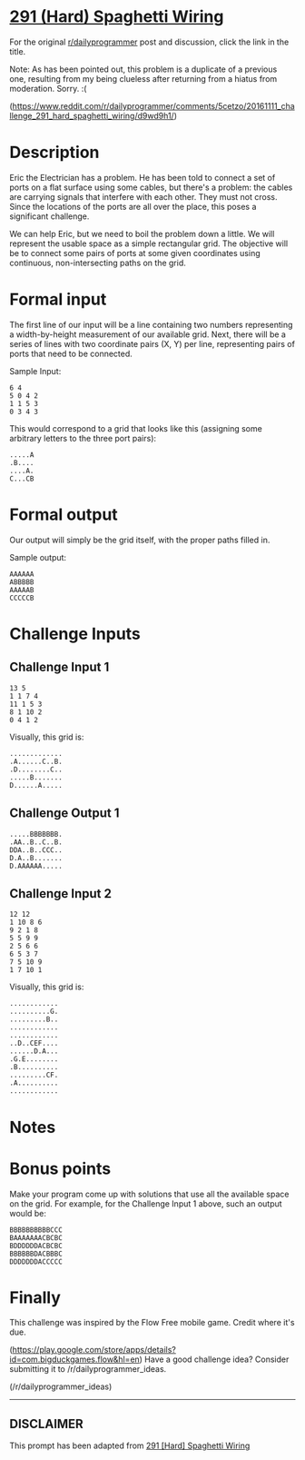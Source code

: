 # [291 (Hard) Spaghetti Wiring](https://www.reddit.com/r/dailyprogrammer/comments/5cetzo/20161111_challenge_291_hard_spaghetti_wiring/)

For the original [r/dailyprogrammer](https://www.reddit.com/r/dailyprogrammer/) post and discussion, click the link in the title.

Note: As has been pointed out, this problem is a duplicate of a previous one, resulting from my being clueless after returning from a hiatus from moderation. Sorry. :(

(https://www.reddit.com/r/dailyprogrammer/comments/5cetzo/20161111_challenge_291_hard_spaghetti_wiring/d9wd9h1/)
# Description
Eric the Electrician has a problem. He has been told to connect a set of ports on a flat surface using some cables, but there's a problem: the cables are carrying signals that interfere with each other. They must not cross. Since the locations of the ports are all over the place, this poses a significant challenge.

We can help Eric, but we need to boil the problem down a little. We will represent the usable space as a simple rectangular grid. The objective will be to connect some pairs of ports at some given coordinates using continuous, non-intersecting paths on the grid.

# Formal input
The first line of our input will be a line containing two numbers representing a width-by-height measurement of our available grid. Next, there will be a series of lines with two coordinate pairs (X, Y) per line, representing pairs of ports that need to be connected.

Sample Input:


```
6 4
5 0 4 2
1 1 5 3
0 3 4 3
```
This would correspond to a grid that looks like this (assigning some arbitrary letters to the three port pairs):


```
.....A
.B....
....A.
C...CB
```
# Formal output
Our output will simply be the grid itself, with the proper paths filled in.

Sample output:


```
AAAAAA
ABBBBB
AAAAAB
CCCCCB
```
# Challenge Inputs
## Challenge Input 1

```
13 5
1 1 7 4
11 1 5 3
8 1 10 2
0 4 1 2
```
Visually, this grid is:


```
.............
.A......C..B.
.D........C..
.....B.......
D......A.....
```
## Challenge Output 1

```
.....BBBBBBB.
.AA..B..C..B.
DDA..B..CCC..
D.A..B.......
D.AAAAAA.....
```
## Challenge Input 2

```
12 12
1 10 8 6
9 2 1 8
5 5 9 9
2 5 6 6
6 5 3 7
7 5 10 9
1 7 10 1
```
Visually, this grid is:


```
............
..........G.
.........B..
............
............
..D..CEF....
......D.A...
.G.E........
.B..........
.........CF.
.A..........
............
```
# Notes
# Bonus points
Make your program come up with solutions that use all the available space on the grid. For example, for the Challenge Input 1 above, such an output would be:


```
BBBBBBBBBBCCC
BAAAAAAACBCBC
BDDDDDDACBCBC
BBBBBBDACBBBC
DDDDDDDACCCCC
```
# Finally
This challenge was inspired by the Flow Free mobile game. Credit where it's due. 

(https://play.google.com/store/apps/details?id=com.bigduckgames.flow&hl=en)
Have a good challenge idea? Consider submitting it to /r/dailyprogrammer_ideas.

(/r/dailyprogrammer_ideas)

----
## **DISCLAIMER**
This prompt has been adapted from [291 [Hard] Spaghetti Wiring](https://www.reddit.com/r/dailyprogrammer/comments/5cetzo/20161111_challenge_291_hard_spaghetti_wiring/
)
